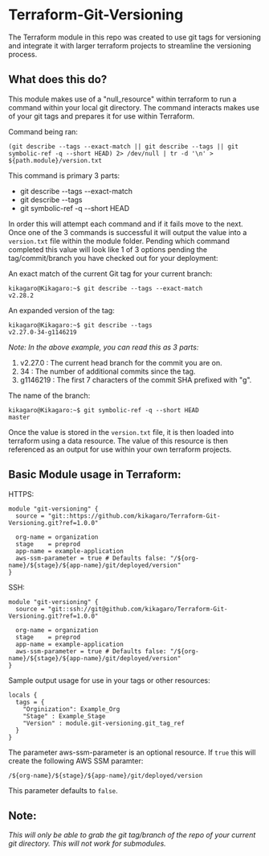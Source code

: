 # Terraform-Git-Versioning
The Terraform module in this repo was created to use git tags for versioning and integrate it with larger terraform projects to streamline the versioning process. 

## What does this do?
This module makes use of a "null_resource" within terraform to run a command within your local git directory.
The command interacts makes use of your git tags and prepares it for use within Terraform.

Command being ran:
```commandline
(git describe --tags --exact-match || git describe --tags || git symbolic-ref -q --short HEAD) 2> /dev/null | tr -d '\n' > ${path.module}/version.txt
```
This command is primary 3 parts:
* git describe --tags --exact-match
* git describe --tags
* git symbolic-ref -q --short HEAD

In order this will attempt each command and if it fails move to the next. Once one of the 3 commands is successful
it will output the value into a `version.txt` file within the module folder. Pending which command completed this
value will look like 1 of 3 options pending the tag/commit/branch you have checked out for your deployment:

An exact match of the current Git tag for your current branch:
```commandline
kikagaro@Kikagaro:~$ git describe --tags --exact-match
v2.28.2
```
An expanded version of the tag:
```commandline
kikagaro@Kikagaro:~$ git describe --tags
v2.27.0-34-g1146219
```
*Note: In the above example, you can read this as 3 parts:*
1. v2.27.0 : The current head branch for the commit you are on.
2. 34 : The number of additional commits since the tag.
3. g1146219 : The first 7 characters of the commit SHA prefixed with "g".

The name of the branch:
```commandline
kikagaro@Kikagaro:~$ git symbolic-ref -q --short HEAD
master
```
Once the value is stored in the `version.txt` file, it is then loaded into terraform using a data resource.
The value of this resource is then referenced as an output for use within your own terraform projects.

## Basic Module usage in Terraform:

HTTPS:
```
module "git-versioning" {
  source = "git::https://github.com/kikagaro/Terraform-Git-Versioning.git?ref=1.0.0"

  org-name = organization
  stage    = preprod
  app-name = example-application
  aws-ssm-parameter = true # Defaults false: "/${org-name}/${stage}/${app-name}/git/deployed/version"
}
```
SSH:
```
module "git-versioning" {
  source = "git::ssh://git@github.com/kikagaro/Terraform-Git-Versioning.git?ref=1.0.0"

  org-name = organization
  stage    = preprod
  app-name = example-application
  aws-ssm-parameter = true # Defaults false: "/${org-name}/${stage}/${app-name}/git/deployed/version"
}
```

Sample output usage for use in your tags or other resources:
```
locals {
  tags = {
    "Orginization": Example_Org
    "Stage" : Example_Stage
    "Version" : module.git-versioning.git_tag_ref
  }
}
```
The parameter aws-ssm-parameter is an optional resource. If `true` this will create the following AWS SSM paramter:
```
/${org-name}/${stage}/${app-name}/git/deployed/version
```
This parameter defaults to `false`.

## Note:
*This will only be able to grab the git tag/branch of the repo of your current git directory. This will
not work for submodules.*